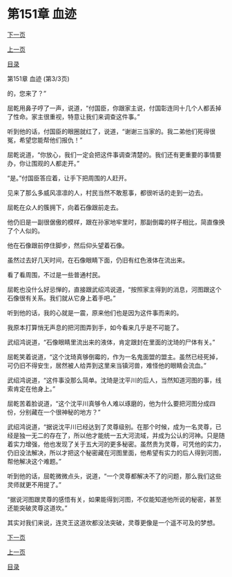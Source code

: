 <h1>第151章    血迹</h1>
            <div><p><a href="./0453_%E7%AC%AC152%E7%AB%A0_%E8%BF%9E%E6%A0%B9%E6%8B%94%E8%B5%B7.md">下一页</a></p><p><a href="./0451_%E7%AC%AC151%E7%AB%A0_%E8%A1%80%E8%BF%B9.md">上一页</a></p><p><a href="../">目录</a></p></div>
            <div><p>第151章    血迹 (第3/3页)</p><p>的，您来了？”</p><p>屈乾用鼻子哼了一声，说道，“付国臣，你跟家主说，付国彰连同十几个人都丢掉了性命。家主很重视，特意让我们来调查这件事。”</p><p>听到他的话，付国臣的眼圈就红了，说道，“谢谢三当家的。我二弟他们死得很冤，希望您能帮他们报仇！”</p><p>屈乾说道，“你放心，我们一定会把这件事调查清楚的。我们还有更重要的事情要办，你让围观的人都走开。”</p><p>“是。”付国臣答应着，让手下把周围的人赶开。</p><p>见来了那么多威风凛凛的人，村民当然不敢惹事，都很听话的走到一边去。</p><p>屈乾在众人的簇拥下，向着石像跟前走去。</p><p>他仍旧是一副很倨傲的模样，跟在孙家地牢里时，那副倒霉的样子相比，简直像换了个人似的。</p><p>他在石像跟前停住脚步，然后仰头望着石像。</p><p>虽然过去好几天时间，在石像眼睛下面，仍旧有红色液体在流出来。</p><p>看了看周围，不过是一些普通村民。</p><p>屈乾也没什么好忌惮的，直接跟武绍鸿说道，“按照家主得到的消息，河图跟这个石像很有关系。我们就从它身上着手吧。”</p><p>听到他的话，我的心就是一震，原来他们也是因为这件事而来的。</p><p>我原本打算悄无声息的把河图弄到手，如今看来几乎是不可能了。</p><p>武绍鸿说道，“石像眼睛里流出来的液体，肯定跟封在里面的沈琦的尸体有关。”</p><p>屈乾笑着说道，“这个沈琦真够倒霉的，作为一名鬼面盟的盟主。虽然已经死掉，可仍旧不得安生，居然被人给弄到这里来当镇河兽，难怪他的眼睛会流血。”</p><p>武绍鸿说道，“这件事没那么简单。沈琦是沈平川的后人，当然知道河图的事，线索肯定在他身上。”</p><p>屈乾苦着脸说道，“这个沈平川真够令人难以琢磨的，他为什么要把河图分成四份，分别藏在一个很神秘的地方？”</p><p>武绍鸿说道，“据说沈平川已经达到了灵尊级别。在那个时候，成为一名灵尊，已经是独一无二的存在了，所以他才能统一五大河流域，并成为公认的河神。只是随着实力增强，他也发现了关于五大河的更多秘密。虽然贵为灵尊，可凭他的实力，仍旧没法解决，所以才把这个秘密藏在河图里面，他希望有实力的后人得到河图，帮他解决这个难题。”</p><p>听到他的话，屈乾微微点头，说道，“一个灵尊都解决不了的问题，那么我们这些灵师就更不用提了。”</p><p>“据说河图跟灵尊的感悟有关，如果能得到河图，不仅能知道他所说的秘密，甚至还能突破灵尊这道坎。”</p><p>其实对我们来说，连灵王这道坎都没法突破，灵尊更像是一个遥不可及的梦想。</p></div>
            <div><p><a href="./0453_%E7%AC%AC152%E7%AB%A0_%E8%BF%9E%E6%A0%B9%E6%8B%94%E8%B5%B7.md">下一页</a></p><p><a href="./0451_%E7%AC%AC151%E7%AB%A0_%E8%A1%80%E8%BF%B9.md">上一页</a></p><p><a href="../">目录</a></p></div>